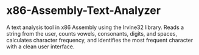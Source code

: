 # x86-Assembly-Text-Analyzer
A text analysis tool in x86 Assembly using the Irvine32 library. Reads a string from the user, counts vowels, consonants, digits, and spaces, calculates character frequency, and identifies the most frequent character with a clean user interface.
